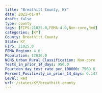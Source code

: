```yaml
---
title: "Breathitt County, KY"
date: 2021-01-07
draft: false
type: county
tags: [FIPS:21025.0,FEMA:4.0,Non-core,Red]
categories: [KY]
County: Breathitt County
State: KY
FIPS: 21025.0
FEMA_Region: 4.0
Population: 12630.0
NCHS_Urban_Rural_Classification: Non-core
Tests_in_prior_14_days: 956.0
Fourteen_day_test_rate_per_100000: 7569.0
Percent_Positivity_in_prior_14_days: 0.147
Level: Red
url: /states/KY/breathitt-county
---
```



